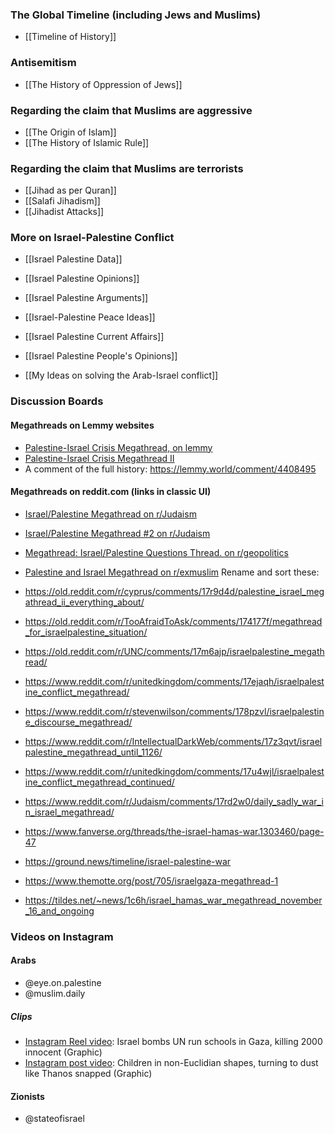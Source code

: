 ### The Global Timeline (including Jews and Muslims)
- [[Timeline of History]]
### Antisemitism
- [[The History of Oppression of Jews]]
### Regarding the claim that Muslims are aggressive
- [[The Origin of Islam]]
- [[The History of Islamic Rule]]
### Regarding the claim that Muslims are terrorists
- [[Jihad as per Quran]]
- [[Salafi Jihadism]]
- [[Jihadist Attacks]]
### More on Israel-Palestine Conflict
- [[Israel Palestine Data]]
- [[Israel Palestine Opinions]]
- [[Israel Palestine Arguments]]
- [[Israel-Palestine Peace Ideas]]
- [[Israel Palestine Current Affairs]]
- [[Israel Palestine People's Opinions]]

- [[My Ideas on solving the Arab-Israel conflict]]
### Discussion Boards
#### Megathreads on Lemmy websites
- [Palestine-Israel Crisis Megathread, on lemmy](https://sh.itjust.works/post/7253102)
- [Palestine-Israel Crisis Megathread II](https://lemmy.forty-two.sh/post/31209)
- A comment of the full history: https://lemmy.world/comment/4408495
#### Megathreads on reddit.com (links in classic UI)
- [Israel/Palestine Megathread on r/Judaism](https://old.reddit.com/r/Judaism/comments/17261bw/israelpalestine_megathread/)
- [Israel/Palestine Megathread #2 on r/Judaism](https://old.reddit.com/r/Judaism/comments/172poze/israelpalestine_megathread_2/)
- [Megathread: Israel/Palestine Questions Thread. on r/geopolitics](https://www.reddit.com/r/geopolitics/comments/176sp7u/megathread_israelpalestine_questions_thread/)
- [Palestine and Israel Megathread on r/exmuslim](https://old.reddit.com/r/exmuslim/comments/17292z7/palestine_and_israel_megathread/)
Rename and sort these:
- https://old.reddit.com/r/cyprus/comments/17r9d4d/palestine_israel_megathread_ii_everything_about/
- https://old.reddit.com/r/TooAfraidToAsk/comments/174177f/megathread_for_israelpalestine_situation/
- https://old.reddit.com/r/UNC/comments/17m6ajp/israelpalestine_megathread/
- https://www.reddit.com/r/unitedkingdom/comments/17ejaqh/israelpalestine_conflict_megathread/
- https://www.reddit.com/r/stevenwilson/comments/178pzvl/israelpalestine_discourse_megathread/
- https://www.reddit.com/r/IntellectualDarkWeb/comments/17z3qvt/israelpalestine_megathread_until_1126/
- https://www.reddit.com/r/unitedkingdom/comments/17u4wjl/israelpalestine_conflict_megathread_continued/
- https://www.reddit.com/r/Judaism/comments/17rd2w0/daily_sadly_war_in_israel_megathread/


- https://www.fanverse.org/threads/the-israel-hamas-war.1303460/page-47
- https://ground.news/timeline/israel-palestine-war
- https://www.themotte.org/post/705/israelgaza-megathread-1
- https://tildes.net/~news/1c6h/israel_hamas_war_megathread_november_16_and_ongoing
### Videos on Instagram
#### Arabs
- @eye.on.palestine
- @muslim.daily
##### Clips
- [Instagram Reel video](https://www.instagram.com/reel/CzydAcWsfOW/): Israel bombs UN run schools in Gaza, killing 2000 innocent (Graphic)
- [Instagram post video](https://www.instagram.com/p/CzzpVhStfo5/): Children in non-Euclidian shapes, turning to dust like Thanos snapped (Graphic)
#### Zionists
- @stateofisrael
